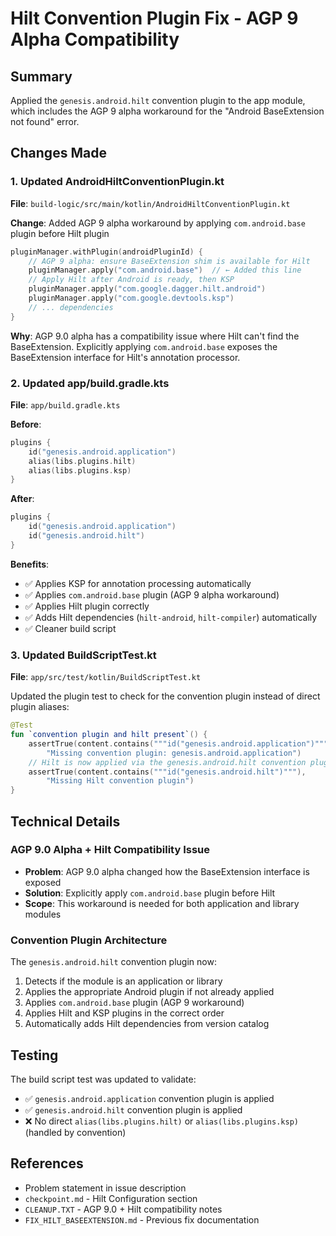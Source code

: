 # Hilt Convention Plugin Fix - AGP 9 Alpha Compatibility

## Summary
Applied the `genesis.android.hilt` convention plugin to the app module, which includes the AGP 9 alpha workaround for the "Android BaseExtension not found" error.

## Changes Made

### 1. Updated AndroidHiltConventionPlugin.kt
**File**: `build-logic/src/main/kotlin/AndroidHiltConventionPlugin.kt`

**Change**: Added AGP 9 alpha workaround by applying `com.android.base` plugin before Hilt plugin

```kotlin
pluginManager.withPlugin(androidPluginId) {
    // AGP 9 alpha: ensure BaseExtension shim is available for Hilt
    pluginManager.apply("com.android.base")  // ← Added this line
    // Apply Hilt after Android is ready, then KSP
    pluginManager.apply("com.google.dagger.hilt.android")
    pluginManager.apply("com.google.devtools.ksp")
    // ... dependencies
}
```

**Why**: AGP 9.0 alpha has a compatibility issue where Hilt can't find the BaseExtension. Explicitly applying `com.android.base` exposes the BaseExtension interface for Hilt's annotation processor.

### 2. Updated app/build.gradle.kts
**File**: `app/build.gradle.kts`

**Before**:
```kotlin
plugins {
    id("genesis.android.application")
    alias(libs.plugins.hilt)
    alias(libs.plugins.ksp)
}
```

**After**:
```kotlin
plugins {
    id("genesis.android.application")
    id("genesis.android.hilt")
}
```

**Benefits**:
- ✅ Applies KSP for annotation processing automatically
- ✅ Applies `com.android.base` plugin (AGP 9 alpha workaround)
- ✅ Applies Hilt plugin correctly
- ✅ Adds Hilt dependencies (`hilt-android`, `hilt-compiler`) automatically
- ✅ Cleaner build script

### 3. Updated BuildScriptTest.kt
**File**: `app/src/test/kotlin/BuildScriptTest.kt`

Updated the plugin test to check for the convention plugin instead of direct plugin aliases:

```kotlin
@Test
fun `convention plugin and hilt present`() {
    assertTrue(content.contains("""id("genesis.android.application")"""), 
        "Missing convention plugin: genesis.android.application")
    // Hilt is now applied via the genesis.android.hilt convention plugin
    assertTrue(content.contains("""id("genesis.android.hilt")"""), 
        "Missing Hilt convention plugin")
}
```

## Technical Details

### AGP 9.0 Alpha + Hilt Compatibility Issue
- **Problem**: AGP 9.0 alpha changed how the BaseExtension interface is exposed
- **Solution**: Explicitly apply `com.android.base` plugin before Hilt
- **Scope**: This workaround is needed for both application and library modules

### Convention Plugin Architecture
The `genesis.android.hilt` convention plugin now:
1. Detects if the module is an application or library
2. Applies the appropriate Android plugin if not already applied
3. Applies `com.android.base` plugin (AGP 9 workaround)
4. Applies Hilt and KSP plugins in the correct order
5. Automatically adds Hilt dependencies from version catalog

## Testing
The build script test was updated to validate:
- ✅ `genesis.android.application` convention plugin is applied
- ✅ `genesis.android.hilt` convention plugin is applied
- ❌ No direct `alias(libs.plugins.hilt)` or `alias(libs.plugins.ksp)` (handled by convention)

## References
- Problem statement in issue description
- `checkpoint.md` - Hilt Configuration section
- `CLEANUP.TXT` - AGP 9.0 + Hilt compatibility notes
- `FIX_HILT_BASEEXTENSION.md` - Previous fix documentation
